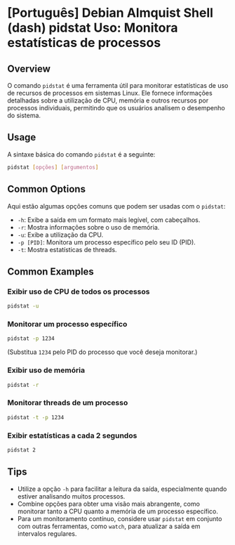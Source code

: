 # [Português] Debian Almquist Shell (dash) pidstat Uso: Monitora estatísticas de processos

## Overview
O comando `pidstat` é uma ferramenta útil para monitorar estatísticas de uso de recursos de processos em sistemas Linux. Ele fornece informações detalhadas sobre a utilização de CPU, memória e outros recursos por processos individuais, permitindo que os usuários analisem o desempenho do sistema.

## Usage
A sintaxe básica do comando `pidstat` é a seguinte:

```bash
pidstat [opções] [argumentos]
```

## Common Options
Aqui estão algumas opções comuns que podem ser usadas com o `pidstat`:

- `-h`: Exibe a saída em um formato mais legível, com cabeçalhos.
- `-r`: Mostra informações sobre o uso de memória.
- `-u`: Exibe a utilização da CPU.
- `-p [PID]`: Monitora um processo específico pelo seu ID (PID).
- `-t`: Mostra estatísticas de threads.

## Common Examples

### Exibir uso de CPU de todos os processos
```bash
pidstat -u
```

### Monitorar um processo específico
```bash
pidstat -p 1234
```
(Substitua `1234` pelo PID do processo que você deseja monitorar.)

### Exibir uso de memória
```bash
pidstat -r
```

### Monitorar threads de um processo
```bash
pidstat -t -p 1234
```

### Exibir estatísticas a cada 2 segundos
```bash
pidstat 2
```

## Tips
- Utilize a opção `-h` para facilitar a leitura da saída, especialmente quando estiver analisando muitos processos.
- Combine opções para obter uma visão mais abrangente, como monitorar tanto a CPU quanto a memória de um processo específico.
- Para um monitoramento contínuo, considere usar `pidstat` em conjunto com outras ferramentas, como `watch`, para atualizar a saída em intervalos regulares.